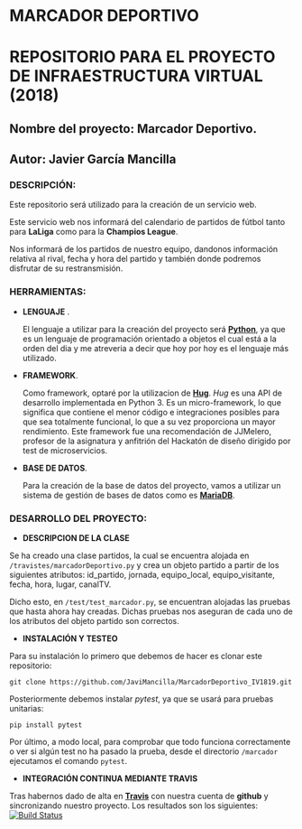 # MARCADOR DEPORTIVO 

# REPOSITORIO PARA EL PROYECTO DE INFRAESTRUCTURA VIRTUAL (2018)

## Nombre del proyecto: Marcador Deportivo.
## Autor: Javier García Mancilla 

### DESCRIPCIÓN:

   Este repositorio será utilizado para la creación de un servicio web.

   Este servicio web nos informará del calendario de partidos de fútbol tanto para **LaLiga** como para la **Champios League**.

   Nos informará de los partidos de nuestro equipo, dandonos información relativa al rival, fecha y hora del partido y también donde podremos disfrutar de su restransmisión. 


### HERRAMIENTAS:

- **LENGUAJE** .

    El lenguaje a utilizar para la creación del proyecto será [**Python**](https://www.python.org/), ya que es un lenguaje de programación orientado a objetos el cual está a la orden del dia y me atreveria a decir que hoy por hoy es el lenguaje más utilizado.


- **FRAMEWORK**.

    Como framework, optaré por la utilizacion de [**Hug**](http://www.hug.rest/). *Hug* es una API de desarrollo implementada en Python 3. Es un micro-framework, lo que significa que contiene el menor código e integraciones posibles para que sea totalmente funcional, lo que a su vez proporciona un mayor rendimiento. Este framework fue una recomendación de JJMelero, profesor de la asignatura y anfitrión del Hackatón de diseño dirigido por test de microservicios.


- **BASE DE DATOS**.

    Para la creación de la base de datos del proyecto, vamos a utilizar un sistema de gestión de bases de datos como es [**MariaDB**](https://mariadb.org/).


### DESARROLLO DEL PROYECTO:

- **DESCRIPCION DE LA CLASE**

Se ha creado una clase partidos, la cual se encuentra alojada en `/travistes/marcadorDeportivo.py` y crea un objeto partido a partir de los siguientes atributos: id_partido, jornada, equipo_local, equipo_visitante, fecha, hora, lugar, canalTV.

Dicho esto, en `/test/test_marcador.py`, se encuentran alojadas las pruebas que hasta ahora hay creadas. Dichas pruebas nos aseguran de cada uno de los atributos del objeto partido son correctos. 

- **INSTALACIÓN Y TESTEO**

Para su instalación lo primero que debemos de hacer es clonar este repositorio:

`git clone https://github.com/JaviMancilla/MarcadorDeportivo_IV1819.git`

Posteriormente debemos instalar *pytest*, ya que se usará para pruebas unitarias:

`pip install pytest`

Por último, a modo local, para comprobar que todo funciona correctamente o ver si algún test no ha pasado la prueba, desde el directorio `/marcador` ejecutamos el comando `pytest`.  

- **INTEGRACIÓN CONTINUA MEDIANTE TRAVIS**

Tras habernos dado de alta en [**Travis**](https://travis-ci.org) con nuestra cuenta de **github** y sincronizando nuestro proyecto. Los resultados son los siguientes: [![Build Status](https://travis-ci.org/JaviMancilla/MarcadorDeportivo_IV1819.svg?branch=master)](https://travis-ci.org/JaviMancilla/MarcadorDeportivo_IV1819)